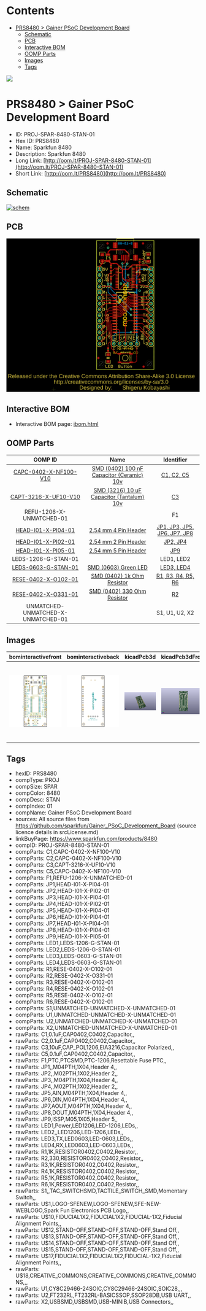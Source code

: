 



Contents
========

* [PRS8480 > Gainer PSoC Development Board](#prs8480--gainer-psoc-development-board)
	* [Schematic](#schematic)
	* [PCB](#pcb)
	* [Interactive BOM](#interactive-bom)
	* [OOMP Parts](#oomp-parts)
	* [Images](#images)
	* [Tags](#tags)
  
![][im]
# PRS8480 > Gainer PSoC Development Board

- ID: PROJ-SPAR-8480-STAN-01
- Hex ID: PRS8480
- Name: Sparkfun 8480
- Description: Sparkfun 8480
- Long Link: [http://oom.lt/PROJ-SPAR-8480-STAN-01](http://oom.lt/PROJ-SPAR-8480-STAN-01)
- Short Link: [http://oom.lt/PRS8480](http://oom.lt/PRS8480)

## Schematic
  
[![schem](eagleSchemImage.png)](eagleSchemImage.png)
## PCB
  
[![pcb](eagleImage.png)](eagleImage.png)
## Interactive BOM

- Interactive BOM page: [ibom.html](https://htmlpreview.github.io/?https://github.com/oomlout/oomlout_OOMP_projects/blob/main/PROJ-SPAR-8480-STAN-01/kicad/bom/ibom.html)

## OOMP Parts
  

|OOMP ID|Name|Identifier|
| :---: | :---: | :---: |
|[CAPC-0402-X-NF100-V10](https://github.com/oomlout/oomlout_OOMP_parts/tree/main/CAPC-0402-X-NF100-V10/)|[SMD (0402) 100 nF Capacitor (Ceramic) 10v](https://github.com/oomlout/oomlout_OOMP_parts/tree/main/CAPC-0402-X-NF100-V10/)|[C1, C2, C5](https://github.com/oomlout/oomlout_OOMP_parts/tree/main/CAPC-0402-X-NF100-V10/)|
|[CAPT-3216-X-UF10-V10](https://github.com/oomlout/oomlout_OOMP_parts/tree/main/CAPT-3216-X-UF10-V10/)|[SMD (3216) 10 uF Capacitor (Tantalum) 10v](https://github.com/oomlout/oomlout_OOMP_parts/tree/main/CAPT-3216-X-UF10-V10/)|[C3](https://github.com/oomlout/oomlout_OOMP_parts/tree/main/CAPT-3216-X-UF10-V10/)|
|REFU-1206-X-UNMATCHED-01||F1|
|[HEAD-I01-X-PI04-01](https://github.com/oomlout/oomlout_OOMP_parts/tree/main/HEAD-I01-X-PI04-01/)|[2.54 mm 4 Pin Header](https://github.com/oomlout/oomlout_OOMP_parts/tree/main/HEAD-I01-X-PI04-01/)|[JP1, JP3, JP5, JP6, JP7, JP8](https://github.com/oomlout/oomlout_OOMP_parts/tree/main/HEAD-I01-X-PI04-01/)|
|[HEAD-I01-X-PI02-01](https://github.com/oomlout/oomlout_OOMP_parts/tree/main/HEAD-I01-X-PI02-01/)|[2.54 mm 2 Pin Header](https://github.com/oomlout/oomlout_OOMP_parts/tree/main/HEAD-I01-X-PI02-01/)|[JP2, JP4](https://github.com/oomlout/oomlout_OOMP_parts/tree/main/HEAD-I01-X-PI02-01/)|
|[HEAD-I01-X-PI05-01](https://github.com/oomlout/oomlout_OOMP_parts/tree/main/HEAD-I01-X-PI05-01/)|[2.54 mm 5 Pin Header](https://github.com/oomlout/oomlout_OOMP_parts/tree/main/HEAD-I01-X-PI05-01/)|[JP9](https://github.com/oomlout/oomlout_OOMP_parts/tree/main/HEAD-I01-X-PI05-01/)|
|LEDS-1206-G-STAN-01||LED1, LED2|
|[LEDS-0603-G-STAN-01](https://github.com/oomlout/oomlout_OOMP_parts/tree/main/LEDS-0603-G-STAN-01/)|[SMD (0603) Green LED](https://github.com/oomlout/oomlout_OOMP_parts/tree/main/LEDS-0603-G-STAN-01/)|[LED3, LED4](https://github.com/oomlout/oomlout_OOMP_parts/tree/main/LEDS-0603-G-STAN-01/)|
|[RESE-0402-X-O102-01](https://github.com/oomlout/oomlout_OOMP_parts/tree/main/RESE-0402-X-O102-01/)|[SMD (0402) 1k Ohm Resistor](https://github.com/oomlout/oomlout_OOMP_parts/tree/main/RESE-0402-X-O102-01/)|[R1, R3, R4, R5, R6](https://github.com/oomlout/oomlout_OOMP_parts/tree/main/RESE-0402-X-O102-01/)|
|[RESE-0402-X-O331-01](https://github.com/oomlout/oomlout_OOMP_parts/tree/main/RESE-0402-X-O331-01/)|[SMD (0402) 330 Ohm Resistor](https://github.com/oomlout/oomlout_OOMP_parts/tree/main/RESE-0402-X-O331-01/)|[R2](https://github.com/oomlout/oomlout_OOMP_parts/tree/main/RESE-0402-X-O331-01/)|
|UNMATCHED-UNMATCHED-X-UNMATCHED-01||S1, U1, U2, X2|

## Images
  
  

|bominteractivefront|bominteractiveback|kicadPcb3d|kicadPcb3dFront|kicadPcb3dBack|kicadSchem|eagleImage|eagleSchemImage|pcbdraw|pcbdrawback|
| :---: | :---: | :---: | :---: | :---: | :---: | :---: | :---: | :---: | :---: |
|[![bominteractivefront](bomFront_140.png)](bomFront.png)|[![bominteractiveback](bomBack_140.png)](bomBack.png)|[![kicadPcb3d](kicadPcb3d_140.png)](kicadPcb3d.png)|[![kicadPcb3dFront](kicadPcb3dFront_140.png)](kicadPcb3dFront.png)|[![kicadPcb3dBack](kicadPcb3dBack_140.png)](kicadPcb3dBack.png)|[![kicadSchem](kicadSchem_140.png)](kicadSchem.png)|[![eagleImage](eagleImage_140.png)](eagleImage.png)|[![eagleSchemImage](eagleSchemImage_140.png)](eagleSchemImage.png)|[![pcbdraw](pcbdraw_140.png)](pcbdraw.png)|[![pcbdrawback](pcbdrawBack_140.png)](pcbdrawBack.png)|

## Tags

- hexID: PRS8480
- oompType: PROJ
- oompSize: SPAR
- oompColor: 8480
- oompDesc: STAN
- oompIndex: 01
- oompName: Gainer PSoC Development Board
- sources: All source files from https://github.com/sparkfun/Gainer_PSoC_Development_Board (source licence details in srcLicense.md)
- linkBuyPage: https://www.sparkfun.com/products/8480
- oompID: PROJ-SPAR-8480-STAN-01
- oompParts: C1,CAPC-0402-X-NF100-V10
- oompParts: C2,CAPC-0402-X-NF100-V10
- oompParts: C3,CAPT-3216-X-UF10-V10
- oompParts: C5,CAPC-0402-X-NF100-V10
- oompParts: F1,REFU-1206-X-UNMATCHED-01
- oompParts: JP1,HEAD-I01-X-PI04-01
- oompParts: JP2,HEAD-I01-X-PI02-01
- oompParts: JP3,HEAD-I01-X-PI04-01
- oompParts: JP4,HEAD-I01-X-PI02-01
- oompParts: JP5,HEAD-I01-X-PI04-01
- oompParts: JP6,HEAD-I01-X-PI04-01
- oompParts: JP7,HEAD-I01-X-PI04-01
- oompParts: JP8,HEAD-I01-X-PI04-01
- oompParts: JP9,HEAD-I01-X-PI05-01
- oompParts: LED1,LEDS-1206-G-STAN-01
- oompParts: LED2,LEDS-1206-G-STAN-01
- oompParts: LED3,LEDS-0603-G-STAN-01
- oompParts: LED4,LEDS-0603-G-STAN-01
- oompParts: R1,RESE-0402-X-O102-01
- oompParts: R2,RESE-0402-X-O331-01
- oompParts: R3,RESE-0402-X-O102-01
- oompParts: R4,RESE-0402-X-O102-01
- oompParts: R5,RESE-0402-X-O102-01
- oompParts: R6,RESE-0402-X-O102-01
- oompParts: S1,UNMATCHED-UNMATCHED-X-UNMATCHED-01
- oompParts: U1,UNMATCHED-UNMATCHED-X-UNMATCHED-01
- oompParts: U2,UNMATCHED-UNMATCHED-X-UNMATCHED-01
- oompParts: X2,UNMATCHED-UNMATCHED-X-UNMATCHED-01
- rawParts: C1,0.1uF,CAP0402,C0402,Capacitor,,
- rawParts: C2,0.1uF,CAP0402,C0402,Capacitor,,
- rawParts: C3,10uF,CAP_POL1206,EIA3216,Capacitor Polarized,,
- rawParts: C5,0.1uF,CAP0402,C0402,Capacitor,,
- rawParts: F1,PTC,PTCSMD,PTC-1206,Resettable Fuse PTC,,
- rawParts: JP1,,M04PTH,1X04,Header 4,,
- rawParts: JP2,,M02PTH,1X02,Header 2,,
- rawParts: JP3,,M04PTH,1X04,Header 4,,
- rawParts: JP4,,M02PTH,1X02,Header 2,,
- rawParts: JP5,AIN,M04PTH,1X04,Header 4,,
- rawParts: JP6,DIN,M04PTH,1X04,Header 4,,
- rawParts: JP7,AOUT,M04PTH,1X04,Header 4,,
- rawParts: JP8,DOUT,M04PTH,1X04,Header 4,,
- rawParts: JP9,ISSP,M05,1X05,Header 5,,
- rawParts: LED1,Power,LED1206,LED-1206,LEDs,,
- rawParts: LED2,,LED1206,LED-1206,LEDs,,
- rawParts: LED3,TX,LED0603,LED-0603,LEDs,,
- rawParts: LED4,RX,LED0603,LED-0603,LEDs,,
- rawParts: R1,1K,RESISTOR0402,C0402,Resistor,,
- rawParts: R2,330,RESISTOR0402,C0402,Resistor,,
- rawParts: R3,1K,RESISTOR0402,C0402,Resistor,,
- rawParts: R4,1K,RESISTOR0402,C0402,Resistor,,
- rawParts: R5,1K,RESISTOR0402,C0402,Resistor,,
- rawParts: R6,1K,RESISTOR0402,C0402,Resistor,,
- rawParts: S1,,TAC_SWITCHSMD,TACTILE_SWITCH_SMD,Momentary Switch,,
- rawParts: U$1,LOGO-SFENEW,LOGO-SFENEW,SFE-NEW-WEBLOGO,Spark Fun Electronics PCB Logo,,
- rawParts: U$10,FIDUCIAL1X2,FIDUCIAL1X2,FIDUCIAL-1X2,Fiducial Alignment Points,,
- rawParts: U$12,STAND-OFF,STAND-OFF,STAND-OFF,Stand Off,,
- rawParts: U$13,STAND-OFF,STAND-OFF,STAND-OFF,Stand Off,,
- rawParts: U$14,STAND-OFF,STAND-OFF,STAND-OFF,Stand Off,,
- rawParts: U$15,STAND-OFF,STAND-OFF,STAND-OFF,Stand Off,,
- rawParts: U$17,FIDUCIAL1X2,FIDUCIAL1X2,FIDUCIAL-1X2,Fiducial Alignment Points,,
- rawParts: U$18,CREATIVE_COMMONS,CREATIVE_COMMONS,CREATIVE_COMMONS,,,
- rawParts: U1,CY8C29466-24SOIC,CY8C29466-24SOIC,SOIC28,,,
- rawParts: U2,FT232RL,FT232RL-BASICSSOP,SSOP28DB,USB UART,,
- rawParts: X2,USBSMD,USBSMD,USB-MINIB,USB Connectors,,



[im]: kicadPcb3d_450.png
